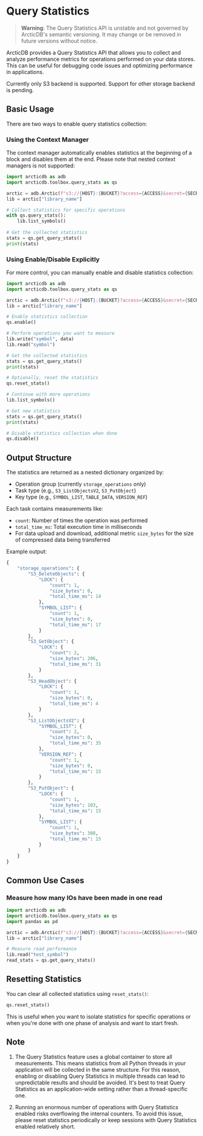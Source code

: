 # Query Statistics

> **Warning**: The Query Statistics API is unstable and not governed by ArcticDB's semantic versioning. It may change or be removed in future versions without notice.

ArcticDB provides a Query Statistics API that allows you to collect and analyze performance metrics for operations performed on your data stores.
This can be useful for debugging code issues and optimizing performance in applications.

Currently only S3 backend is supported. Support for other storage backend is pending.

## Basic Usage

There are two ways to enable query statistics collection:

### Using the Context Manager

The context manager automatically enables statistics at the beginning of a block and disables them at the end.
Please note that nested context managers is not supported:

```python
import arcticdb as adb
import arcticdb.toolbox.query_stats as qs

arctic = adb.Arctic(f"s3://{HOST}:{BUCKET}?access={ACCESS}&secret={SECRET}")
lib = arctic["library_name"]

# Collect statistics for specific operations
with qs.query_stats():
    lib.list_symbols()
    
# Get the collected statistics
stats = qs.get_query_stats()
print(stats)
```

### Using Enable/Disable Explicitly

For more control, you can manually enable and disable statistics collection:

```python
import arcticdb as adb
import arcticdb.toolbox.query_stats as qs

arctic = adb.Arctic(f"s3://{HOST}:{BUCKET}?access={ACCESS}&secret={SECRET}")
lib = arctic["library_name"]

# Enable statistics collection
qs.enable()

# Perform operations you want to measure
lib.write("symbol", data)
lib.read("symbol")

# Get the collected statistics
stats = qs.get_query_stats()
print(stats)

# Optionally, reset the statistics
qs.reset_stats()

# Continue with more operations
lib.list_symbols()

# Get new statistics
stats = qs.get_query_stats()
print(stats)

# Disable statistics collection when done
qs.disable()
```

## Output Structure

The statistics are returned as a nested dictionary organized by:
- Operation group (currently `storage_operations` only)
- Task type (e.g., `S3_ListObjectsV2`, `S3_PutObject`)
- Key type (e.g., `SYMBOL_LIST`, `TABLE_DATA`, `VERSION_REF`)

Each task contains measurements like:
- `count`: Number of times the operation was performed
- `total_time_ms`: Total execution time in milliseconds
- For data upload and download, additional metric `size_bytes` for the size of compressed data being transferred

Example output:

```python
{
    "storage_operations": {
        "S3_DeleteObjects": {
            "LOCK": {
                "count": 1,
                "size_bytes": 0,
                "total_time_ms": 14
            },
            "SYMBOL_LIST": {
                "count": 1,
                "size_bytes": 0,
                "total_time_ms": 17
            }
        },
        "S3_GetObject": {
            "LOCK": {
                "count": 2,
                "size_bytes": 206,
                "total_time_ms": 31
            }
        },
        "S3_HeadObject": {
            "LOCK": {
                "count": 1,
                "size_bytes": 0,
                "total_time_ms": 4
            }
        },
        "S3_ListObjectsV2": {
            "SYMBOL_LIST": {
                "count": 2,
                "size_bytes": 0,
                "total_time_ms": 35
            },
            "VERSION_REF": {
                "count": 1,
                "size_bytes": 0,
                "total_time_ms": 15
            }
        },
        "S3_PutObject": {
            "LOCK": {
                "count": 1,
                "size_bytes": 103,
                "total_time_ms": 15
            },
            "SYMBOL_LIST": {
                "count": 1,
                "size_bytes": 308,
                "total_time_ms": 15
            }
        }
    }
}
```

## Common Use Cases

### Measure how many IOs have been made in one read

```python
import arcticdb as adb
import arcticdb.toolbox.query_stats as qs
import pandas as pd

arctic = adb.Arctic(f"s3://{HOST}:{BUCKET}?access={ACCESS}&secret={SECRET}")
lib = arctic["library_name"]

# Measure read performance
lib.read("test_symbol")
read_stats = qs.get_query_stats()
```

## Resetting Statistics

You can clear all collected statistics using `reset_stats()`:

```python
qs.reset_stats()
```

This is useful when you want to isolate statistics for specific operations or when you're done with one phase of analysis and want to start fresh.

## Note
1. The Query Statistics feature uses a global container to store all measurements. This means statistics from all Python threads in your application will be collected in the same structure. 
For this reason, enabling or disabling Query Statistics in multiple threads can lead to unpredictable results and should be avoided. It's best to treat Query Statistics as an application-wide setting rather than a thread-specific one.

2. Running an enormous number of operations with Query Statistics enabled risks overflowing the internal counters. To avoid this issue, please reset statistics periodically or keep sessions with Query Statistics enabled relatively short.
```